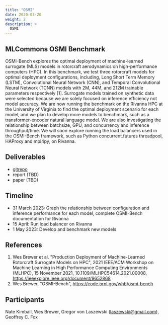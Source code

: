 ```yaml
---
title: "OSMI"
date: 2020-03-20
weight: 2
description: >
  OSMI
---
```


## MLCommons OSMI Benchmark

OSMI-Bench explores the optimal deployment of machine-learned surrogate (MLS) models in rotorcraft aerodynamics on high-performance computers (HPC). In this benchmark, we test three rotorcraft models for optimal deployment configurations, including, Long Short Term Memory (LSTM), Convolutional Neural Network (CNN), and Temporal Convolutional Neural Network (TCNN) models with 2M, 44M, and 212M trainable parameters respectively [1]. Surrogate models trained on synthetic data were selected because we are solely focused on inference efficiency not model accuracy. We are now running the benchmark on the Rivanna HPC at the University of Virginia to find the optimal deployment scenario for each model, and we plan to develop more models to benchmark, such as a transformer-encoder natural language model. We are also investigating the relationship between batchsize, GPU, and concurrency and inference throughput/time. We will soon explore running the load balancers used in the OSMI-Bench framework, such as Python concurrent.futures threadpool, HAProxy and mpi4py, on Rivanna.

## Deliverables

* [gitrepo](https://github.com/laszewsk/osmi)
* report (TBD)
* paper (TBD)

## Timeline

* 31 March 2023: Graph the relationship between configuration and inference performance for each model, complete OSMI-Bench documentation for Rivanna
* 15 April: Run load balancer on Rivanna
* 1 May 2023: Develop and benchmark new models

## References

1. Wes Brewer et al. "Production Deployment of Machine-Learned Rotorcraft Surrogate Models on HPC", 2021 IEEE/ACM Workshop on Machine Learning in High Performance Computing Environments (MLHPC), 15 November 2021, 10.1109/MLHPC54614.2021.00008, https://ieeexplore.ieee.org/document/9652868
2. Wes Brewer, "OSMI-Bench", https://code.ornl.gov/whb/osmi-bench

## Participants

Nate Kimball, Wes Brewer, Gregor von Laszewski (laszewski@gmail.com), Geoffrey C. Fox
